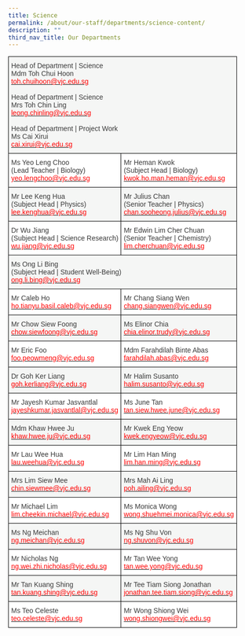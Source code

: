 ```yaml
---
title: Science
permalink: /about/our-staff/departments/science-content/
description: ""
third_nav_title: Our Departments
---
```


<style type="text/css">
.tg  {border-collapse:collapse;border-spacing:0;}
.tg td{border-color:black;border-style:solid;border-width:1px;font-family:Arial, sans-serif;font-size:14px;
  overflow:hidden;padding:10px 5px;word-break:normal;}
.tg th{border-color:black;border-style:solid;border-width:1px;font-family:Arial, sans-serif;font-size:14px;
  font-weight:normal;overflow:hidden;padding:10px 5px;word-break:normal;}
.tg .tg-dox4{background-color:#FFF;color:#3A3A3A;text-align:left;vertical-align:top}
.tg .tg-2k4o{background-color:#F5F6F5;color:#3A3A3A;text-align:left;vertical-align:top}
</style>
<table class="tg">
<thead>
  <tr>
    <th class="tg-2k4o" colspan="2"><span style="font-weight:inherit;font-style:inherit;color:#3A3A3A">Head of Department | Science</span><br><span style="font-weight:inherit;font-style:inherit">Mdm Toh Chui Hoon</span><br><a href="mailto:toh.chuihoon@vjc.edu.sg" target="_blank" rel="noopener noreferrer"><span style="font-weight:inherit;font-style:inherit;text-decoration:none;color:#FF0202;background-color:transparent">toh.chuihoon@vjc.edu.sg</span></a><br><br><span style="font-weight:inherit;font-style:inherit;color:#3A3A3A">Head of Department | Science</span><br><span style="font-weight:inherit;font-style:inherit">Mrs Toh Chin Ling</span><br><a href="mailto:leong.chinling@vjc.edu.sg" target="_blank" rel="noopener noreferrer"><span style="font-weight:inherit;font-style:inherit;text-decoration:none;color:#FF0202;background-color:transparent">leong.chinling@vjc.edu.sg</span></a><br><br><span style="font-weight:inherit;font-style:inherit;color:#3A3A3A">Head of Department | Project Work</span><br><span style="font-weight:inherit;font-style:inherit">Ms Cai Xirui</span><br><a href="mailto:cai.xirui@vjc.edu.sg" target="_blank" rel="noopener noreferrer"><span style="font-weight:inherit;font-style:inherit;text-decoration:none;color:#FF0202;background-color:transparent">cai.xirui@vjc.edu.sg</span></a></th>
  </tr>
</thead>
<tbody>
  <tr>
    <td class="tg-dox4"><span style="font-weight:inherit;font-style:inherit">Ms Yeo Leng Choo</span><br><span style="font-weight:inherit;font-style:inherit">(Lead Teacher | Biology)</span><br><a href="mailto:yeo.lengchoo@vjc.edu.sg"><span style="font-weight:inherit;font-style:inherit;text-decoration:none;color:#FF0202;background-color:transparent">yeo.lengchoo@vjc.edu.sg</span></a></td>
    <td class="tg-dox4"><span style="font-weight:inherit;font-style:inherit">Mr Heman Kwok</span><br><span style="font-weight:inherit;font-style:inherit">(Subject Head | Biology)</span><br><a href="mailto:kwok.ho.man.heman@vjc.edu.sg"><span style="font-weight:inherit;font-style:inherit;text-decoration:none;color:#FF0202;background-color:transparent">kwok.ho.man.heman@vjc.edu.sg</span></a></td>
  </tr>
  <tr>
    <td class="tg-2k4o"><span style="font-weight:inherit;font-style:inherit">Mr Lee Keng Hua</span><br><span style="font-weight:inherit;font-style:inherit">(Subject Head | Physics)</span><br><a href="mailto:lee.kenghua@vjc.edu.sg"><span style="font-weight:inherit;font-style:inherit;text-decoration:none;color:#FF0202;background-color:transparent">lee.kenghua@vjc.edu.sg</span></a></td>
    <td class="tg-2k4o"><span style="font-weight:inherit;font-style:inherit">Mr Julius Chan</span><br><span style="font-weight:inherit;font-style:inherit">(Senior Teacher | Physics)</span><br><a href="mailto:chan/sooheong/julius//vjc.sg"><span style="font-weight:inherit;font-style:inherit;text-decoration:none;color:#FF0202;background-color:transparent">chan.sooheong.julius@vjc.edu.sg</span></a></td>
  </tr>
  <tr>
    <td class="tg-dox4"><span style="font-weight:inherit;font-style:inherit">Dr Wu Jiang</span><br><span style="font-weight:inherit;font-style:inherit">(Subject Head | Science Research)</span><br><a href="mailto:wu.jiang@vjc.edu.sg"><span style="font-weight:inherit;font-style:inherit;text-decoration:none;color:#FF0202;background-color:transparent">wu.jiang@vjc.edu.sg</span></a></td>
    <td class="tg-dox4"><span style="font-weight:inherit;font-style:inherit">Mr Edwin Lim Cher Chuan</span><br><span style="font-weight:inherit;font-style:inherit">(Senior Teacher | Chemistry)</span><br><a href="mailto:lim.cherchuan@vjc.edu.sg"><span style="font-weight:inherit;font-style:inherit;text-decoration:none;color:#FF0202;background-color:transparent">lim.cherchuan@vjc.edu.sg</span></a></td>
  </tr>
  <tr>
    <td class="tg-2k4o" colspan="2"><span style="font-weight:inherit;font-style:inherit">Ms Ong Li Bing</span><br><span style="font-weight:inherit;font-style:inherit">(Subject Head | Student Well-Being)</span><br><a href="mailto:ong.li.bing@vjc.edu.sg"><span style="font-weight:inherit;font-style:inherit;text-decoration:none;color:#FF0202;background-color:transparent">ong.li.bing@vjc.edu.sg</span></a></td>
  </tr>
  <tr>
    <td class="tg-dox4"><span style="font-weight:inherit;font-style:inherit">Mr Caleb Ho</span><br><a href="mailto:%20caleb.ho.ty@vjc.edu.sg"><span style="font-weight:inherit;font-style:inherit;text-decoration:none;color:#FF0202;background-color:transparent">ho.tianyu.basil.caleb@vjc.edu.sg</span></a></td>
    <td class="tg-dox4"><span style="font-weight:inherit;font-style:inherit">Mr Chang Siang Wen</span><br><a href="mailto:chang.siangwen@vjc.edu.sg"><span style="font-weight:inherit;font-style:inherit;text-decoration:none;color:#FF0202;background-color:transparent">chang.siangwen@vjc.edu.sg</span></a></td>
  </tr>
  <tr>
    <td class="tg-2k4o"><span style="font-weight:inherit;font-style:inherit">Mr Chow Siew Foong</span><br><a href="mailto:chow.siewfoong@vjc.edu.sg"><span style="font-weight:inherit;font-style:inherit;text-decoration:none;color:#FF0202;background-color:transparent">chow.siewfoong@vjc.edu.sg</span></a></td>
    <td class="tg-2k4o"><span style="font-weight:inherit;font-style:inherit">Ms Elinor Chia</span><br><a href="mailto:chia.elinor.trudy@vjc.edu.sg"><span style="font-weight:inherit;font-style:inherit;text-decoration:none;color:#FF0202;background-color:transparent">chia.elinor.trudy@vjc.edu.sg</span></a></td>
  </tr>
  <tr>
    <td class="tg-dox4"><span style="font-weight:inherit;font-style:inherit">Mr Eric Foo</span><br><a href="mailto:foo.peowmeng@vjc.edu.sg"><span style="font-weight:inherit;font-style:inherit;text-decoration:none;color:#FF0202;background-color:transparent">foo.peowmeng@vjc.edu.sg</span></a></td>
    <td class="tg-dox4"><span style="font-weight:inherit;font-style:inherit">Mdm Farahdilah Binte Abas</span><br><a href="mailto:farahdilah.abas@vjc.edu.sg"><span style="font-weight:inherit;font-style:inherit;text-decoration:none;color:#FF0202;background-color:transparent">farahdilah.abas@vjc.edu.sg</span></a></td>
  </tr>
  <tr>
    <td class="tg-2k4o"><span style="font-weight:inherit;font-style:inherit">Dr Goh Ker Liang</span><br><a href="mailto:goh.kerliang@vjc.edu.sg"><span style="font-weight:inherit;font-style:inherit;text-decoration:none;color:#FF0202;background-color:transparent">goh.kerliang@vjc.edu.sg</span></a></td>
    <td class="tg-2k4o"><span style="font-weight:inherit;font-style:inherit">Mr Halim Susanto</span><br><a href="mailto:halim.susanto@vjc.edu.sg"><span style="font-weight:inherit;font-style:inherit;text-decoration:none;color:#FF0202;background-color:transparent">halim.susanto@vjc.edu.sg</span></a></td>
  </tr>
  <tr>
    <td class="tg-dox4"><span style="font-weight:inherit;font-style:inherit">Mr Jayesh Kumar Jasvantlal</span><br><a href="mailto:jayeshkumar.jasvantlal@vjc.edu.sg"><span style="font-weight:inherit;font-style:inherit;text-decoration:none;color:#FF0202;background-color:transparent">jayeshkumar.jasvantlal@vjc.edu.sg</span></a></td>
    <td class="tg-dox4"><span style="font-weight:inherit;font-style:inherit">Ms June Tan</span><br><a href="mailto:tan.siew.hwee.june@vjc.edu.sg"><span style="font-weight:inherit;font-style:inherit;text-decoration:none;color:#FF0202;background-color:transparent">tan.siew.hwee.june@vjc.edu.sg</span></a></td>
  </tr>
  <tr>
    <td class="tg-2k4o"><span style="font-weight:inherit;font-style:inherit">Mdm Khaw Hwee Ju</span><br><a href="mailto:khaw.hwee.ju@vjc.edu.sg"><span style="font-weight:inherit;font-style:inherit;text-decoration:none;color:#FF0202;background-color:transparent">khaw.hwee.ju@vjc.edu.sg</span></a></td>
    <td class="tg-2k4o"><span style="font-weight:inherit;font-style:inherit">Mr Kwek Eng Yeow</span><br><a href="mailto:kwek.engyeow@vjc.edu.sg"><span style="font-weight:inherit;font-style:inherit;text-decoration:none;color:#FF0202;background-color:transparent">kwek.engyeow@vjc.edu.sg</span></a></td>
  </tr>
  <tr>
    <td class="tg-dox4"><span style="font-weight:inherit;font-style:inherit">Mr Lau Wee Hua</span><br><a href="mailto:lau.weehua@vjc.edu.sg"><span style="font-weight:inherit;font-style:inherit;text-decoration:none;color:#FF0202;background-color:transparent">lau.weehua@vjc.edu.sg</span></a></td>
    <td class="tg-dox4"><span style="font-weight:inherit;font-style:inherit">Mr Lim Han Ming</span><br><a href="mailto:lim.han.ming@vjc.edu.sg"><span style="font-weight:inherit;font-style:inherit;text-decoration:none;color:#FF0202;background-color:transparent">lim.han.ming@vjc.edu.sg</span></a></td>
  </tr>
  <tr>
    <td class="tg-2k4o"><span style="font-weight:inherit;font-style:inherit">Mrs Lim Siew Mee</span><br><a href="mailto:chin.siewmee@vjc.edu.sg"><span style="font-weight:inherit;font-style:inherit;text-decoration:none;color:#FF0202;background-color:transparent">chin.siewmee@vjc.edu.sg</span></a></td>
    <td class="tg-2k4o"><span style="font-weight:inherit;font-style:inherit">Mrs Mah Ai Ling</span><br><a href="mailto:poh.ailing@vjc.edu.sg"><span style="font-weight:inherit;font-style:inherit;text-decoration:none;color:#FF0202;background-color:transparent">poh.ailing@vjc.edu.sg</span></a></td>
  </tr>
  <tr>
    <td class="tg-dox4"><span style="font-weight:inherit;font-style:inherit">Mr Michael Lim</span><br><a href="mailto:lim.cheekin.michael@vjc.edu.sg"><span style="font-weight:inherit;font-style:inherit;text-decoration:none;color:#FF0202;background-color:transparent">lim.cheekin.michael@vjc.edu.sg</span></a></td>
    <td class="tg-dox4"><span style="font-weight:inherit;font-style:inherit">Ms Monica Wong</span><br><a href="mailto:wong.shuehmei.monica@vjc.edu.sg"><span style="font-weight:inherit;font-style:inherit;text-decoration:none;color:#FF0202;background-color:transparent">wong.shuehmei.monica@vjc.edu.sg</span></a></td>
  </tr>
  <tr>
    <td class="tg-2k4o"><span style="font-weight:inherit;font-style:inherit">Ms Ng Meichan</span><br><a href="mailto:ng.meichan@vjc.edu.sg"><span style="font-weight:inherit;font-style:inherit;text-decoration:none;color:#FF0202;background-color:transparent">ng.meichan@vjc.edu.sg</span></a></td>
    <td class="tg-2k4o"><span style="font-weight:inherit;font-style:inherit">Ms Ng Shu Von</span><br><a href="mailto:ng.shuvon@vjc.edu.sg"><span style="font-weight:inherit;font-style:inherit;text-decoration:none;color:#FF0202;background-color:transparent">ng.shuvon@vjc.edu.sg</span></a></td>
  </tr>
  <tr>
    <td class="tg-dox4"><span style="font-weight:inherit;font-style:inherit">Mr Nicholas Ng</span><br><a href="mailto:ng.wei.zhi.nicholas@vjc.edu.sg"><span style="font-weight:inherit;font-style:inherit;text-decoration:none;color:#FF0202;background-color:transparent">ng.wei.zhi.nicholas@vjc.edu.sg</span></a></td>
    <td class="tg-dox4"><span style="font-weight:inherit;font-style:inherit">Mr Tan Wee Yong</span><br><a href="mailto:tan.wee.yong@vjc.edu.sg"><span style="font-weight:inherit;font-style:inherit;text-decoration:none;color:#FF0202;background-color:transparent">tan.wee.yong@vjc.edu.sg</span></a></td>
  </tr>
  <tr>
    <td class="tg-2k4o"><span style="font-weight:inherit;font-style:inherit">Mr Tan Kuang Shing</span><br><a href="mailto:tan.kuang.shing@vjc.edu.sg"><span style="font-weight:inherit;font-style:inherit;text-decoration:none;color:#FF0202;background-color:transparent">tan.kuang.shing@vjc.edu.sg</span></a></td>
    <td class="tg-2k4o"><span style="font-weight:inherit;font-style:inherit">Mr Tee Tiam Siong Jonathan</span><br><a href="mailto:jonathan.tee.tiam.siong@vjc.edu.sg"><span style="font-weight:inherit;font-style:inherit;text-decoration:none;color:#FF0202;background-color:transparent">jonathan.tee.tiam.siong@vjc.edu.sg</span></a></td>
  </tr>
  <tr>
    <td class="tg-dox4"><span style="font-weight:inherit;font-style:inherit">Ms Teo Celeste</span><br><a href="mailto:teo.celeste@vjc.edu.sg"><span style="font-weight:inherit;font-style:inherit;text-decoration:none;color:#FF0202;background-color:transparent">teo.celeste@vjc.edu.sg</span></a></td>
    <td class="tg-dox4"><span style="font-weight:inherit;font-style:inherit">Mr Wong Shiong Wei</span><br><a href="mailto:wong.shiongwei@vjc.edu.sg"><span style="font-weight:inherit;font-style:inherit;text-decoration:none;color:#FF0202;background-color:transparent">wong.shiongwei@vjc.edu.sg</span></a></td>
  </tr>
</tbody>
</table>